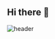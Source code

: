 ## Hi there 👋
![header](https://capsule-render.vercel.app/api?type=waving&height=300&color=gradient&text=Dev%20Junoverse&textBg=false&fontSize=70&fontColor=ffff&animation=twinkling&stroke=000000&strokeWidth=3&desc=Backend)
<!--
**wnsgho/wnsgho** is a ✨ _special_ ✨ repository because its `README.md` (this file) appears on your GitHub profile.

Here are some ideas to get you started:

- 🔭 I’m currently working on ...
- 🌱 I’m currently learning ...
- 👯 I’m looking to collaborate on ...
- 🤔 I’m looking for help with ...
- 💬 Ask me about ...
- 📫 How to reach me: ...
- 😄 Pronouns: ...
- ⚡ Fun fact: ...
-->

